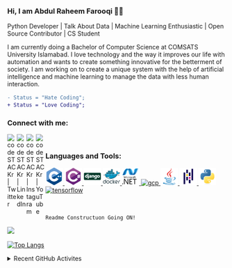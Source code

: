 ### Hi, I am Abdul Raheem Farooqi 👋😃

Python Developer | Talk About Data | Machine Learning Enthusiastic | Open Source Contributor | CS Student

I am currently doing a Bachelor of Computer Science at COMSATS University Islamabad. I love technology and the way it improves our life with automation and wants to create something innovative for the betterment of society. I am working on to create a unique system with the help of artificial intelligence and machine learning to manage the data with less human interaction.


```diff
- Status = "Hate Coding";
+ Status = "Love Coding";

```

### Connect with me:


[<img align="left" alt="codeSTACKr | Twitter" width="22px" src="https://cdn.jsdelivr.net/npm/simple-icons@v3/icons/twitter.svg" />][twitter]
[<img align="left" alt="codeSTACKr | LinkedIn" width="22px" src="https://cdn.jsdelivr.net/npm/simple-icons@v3/icons/linkedin.svg" />][linkedin]
[<img align="left" alt="codeSTACKr | Instagram" width="22px" src="https://cdn.jsdelivr.net/npm/simple-icons@v3/icons/instagram.svg" />][instagram]
[<img align="left" alt="codeSTACKr | YouTube" width="22px" src="https://cdn.jsdelivr.net/npm/simple-icons@3.13.0/icons/stackoverflow.svg" />][stackoverflow]

<br />

<h3 align="left">Languages and Tools:</h3>
<p align="left"> <a href="https://www.w3schools.com/cpp/" target="_blank" rel="noreferrer"> <img src="https://raw.githubusercontent.com/devicons/devicon/master/icons/cplusplus/cplusplus-original.svg" alt="cplusplus" width="40" height="40"/> </a> <a href="https://www.w3schools.com/cs/" target="_blank" rel="noreferrer"> <img src="https://raw.githubusercontent.com/devicons/devicon/master/icons/csharp/csharp-original.svg" alt="csharp" width="40" height="40"/> </a> <a href="https://www.djangoproject.com/" target="_blank" rel="noreferrer"> <img src="https://raw.githubusercontent.com/devicons/devicon/master/icons/django/django-original.svg" alt="django" width="40" height="40"/> </a> <a href="https://www.docker.com/" target="_blank" rel="noreferrer"> <img src="https://raw.githubusercontent.com/devicons/devicon/master/icons/docker/docker-original-wordmark.svg" alt="docker" width="40" height="40"/> </a> <a href="https://dotnet.microsoft.com/" target="_blank" rel="noreferrer"> <img src="https://raw.githubusercontent.com/devicons/devicon/master/icons/dot-net/dot-net-original-wordmark.svg" alt="dotnet" width="40" height="40"/> </a> <a href="https://cloud.google.com" target="_blank" rel="noreferrer"> <img src="https://www.vectorlogo.zone/logos/google_cloud/google_cloud-icon.svg" alt="gcp" width="40" height="40"/> </a> <a href="https://www.java.com" target="_blank" rel="noreferrer"> <img src="https://raw.githubusercontent.com/devicons/devicon/master/icons/java/java-original.svg" alt="java" width="40" height="40"/> </a> <a href="https://pandas.pydata.org/" target="_blank" rel="noreferrer"> <img src="https://raw.githubusercontent.com/devicons/devicon/2ae2a900d2f041da66e950e4d48052658d850630/icons/pandas/pandas-original.svg" alt="pandas" width="40" height="40"/> </a> <a href="https://www.python.org" target="_blank" rel="noreferrer"> <img src="https://raw.githubusercontent.com/devicons/devicon/master/icons/python/python-original.svg" alt="python" width="40" height="40"/> </a> <a href="https://www.tensorflow.org" target="_blank" rel="noreferrer"> <img src="https://www.vectorlogo.zone/logos/tensorflow/tensorflow-icon.svg" alt="tensorflow" width="40" height="40"/> </a> </p>
<br />

`Readme Constructuon Going ON!`

<img 
   width = "48%" src="https://github-readme-stats.vercel.app/api?username=xfarooqi&show_icons=true&theme=tokyonight" 
/>

 [![Top Langs](https://github-readme-stats.vercel.app/api/top-langs/?username=xfarooqi&layout=compact)](https://github.com/anuraghazra/github-readme-stats)


 <details>
  <summary>Recent GitHub Activites</summary>
  
 <!--START_SECTION:activity-->
1. 💪 Opened PR [#18](https://github.com/iammkullah/Jack-of-Many-Trades/pull/18) in [iammkullah/Jack-of-Many-Trades](https://github.com/iammkullah/Jack-of-Many-Trades)
2. 💪 Opened PR [#11](https://github.com/iammkullah/Jack-of-Many-Trades/pull/11) in [iammkullah/Jack-of-Many-Trades](https://github.com/iammkullah/Jack-of-Many-Trades)
3. 💪 Opened PR [#10](https://github.com/iammkullah/Jack-of-Many-Trades/pull/10) in [iammkullah/Jack-of-Many-Trades](https://github.com/iammkullah/Jack-of-Many-Trades)
4. 💪 Opened PR [#41](https://github.com/AbubakarSattar-dev/HackerRank-ProblemSolutions/pull/41) in [AbubakarSattar-dev/HackerRank-ProblemSolutions](https://github.com/AbubakarSattar-dev/HackerRank-ProblemSolutions)
5. 💪 Opened PR [#13](https://github.com/AbubakarSattar-dev/HackerRank-ProblemSolutions/pull/13) in [AbubakarSattar-dev/HackerRank-ProblemSolutions](https://github.com/AbubakarSattar-dev/HackerRank-ProblemSolutions)
<!--END_SECTION:activity-->
  
</details>


[twitter]: https://twitter.com/X_Farooqi
[stackoverflow]: https://stackoverflow.com/users/17386561/abdul-raheem
[instagram]: https://www.instagram.com/farooqi01/
[linkedin]: https://www.linkedin.com/in/xfarooqi/


<!---
Make a Comment
Unable to Make it with my iown faultdiverted.Today will change some github stats
Today I am changing my aboutme .Adding something in the commen.t.
uplakided on meidum,lola.....
NMo its time to bosst hte work.Event .is going to occour....busy in life
frustation at peek.chani.gn name, ok that fine doing nothing.
--->


